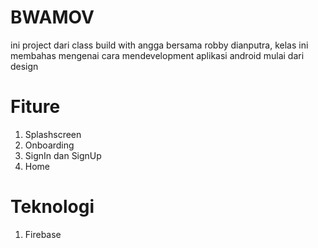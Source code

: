 # BWAMOV
ini project dari class build with angga bersama robby dianputra, kelas ini membahas mengenai cara mendevelopment aplikasi android mulai dari design

# Fiture
1. Splashscreen
2. Onboarding
3. SignIn dan SignUp
4. Home

# Teknologi
1. Firebase
